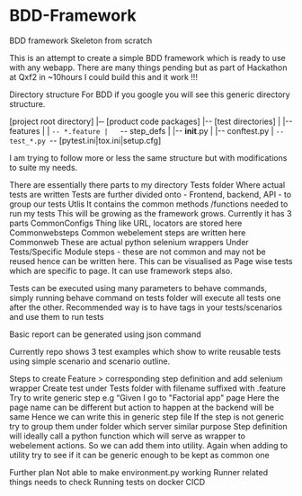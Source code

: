# BDD-Framework


BDD framework Skeleton from scratch

This is an attempt to create a simple BDD framework which is ready to use with any webapp.
There are many things pending but as part of Hackathon at Qxf2 in ~10hours I could build this and it work !!!

Directory structure
 For BDD if you google you will see this generic directory structure. 

[project root directory]
|‐‐ [product code packages]
|-- [test directories]
|   |-- features
|   |   `-- *.feature
|   `-- step_defs
|       |-- __init__.py
|       |-- conftest.py
|       `-- test_*.py
`-- [pytest.ini|tox.ini|setup.cfg]

I am trying to follow more or less the same structure but with modifications to suite my needs.

There are essentially there parts to my directory
Tests folder
Where actual tests are written
Tests are further divided onto - Frontend, backend, API - to group our tests
Utlis
It contains the common methods /functions needed to run my tests
This will be growing as the framework grows. Currently it has 3 parts
CommonConfigs
Thing like URL, locators are stored here
Commonwebsteps
Common webelement steps are written here
Commonweb
These are actual python selenium wrappers
Under Tests/Specific Module steps - these are not common and may not be reused hence can be written here. This can be visualised as Page wise tests which are specific to page. It can use framework steps also.

Tests can be executed using many parameters to behave commands, simply running behave command on tests folder will execute all tests one after the other. Recommended way is to have tags in your tests/scenarios and use them to run tests

Basic report can be generated using json command

Currently repo shows 3 test examples which show to write reusable tests using simple scenario and scenario outline.

Steps to create Feature > corresponding step definition and add selenium wrapper 
Create test under Tests folder with filename suffixed with .feature
Try to write generic step e.g “Given I go to "Factorial app" page
Here the page name can be different but action to happen at the backend will be same Hence we can write this in generic step file
If the step is not generic try to group them under folder which server similar purpose
Step definition will ideally call a python function which will serve as wrapper to webelement actions. So we can add them into utility.
Again when adding to utility try to see if it can be generic enough to be kept as common one 


	



Further plan 
Not able to make environment.py working
Runner related things needs to check
Running tests on docker
CICD 

